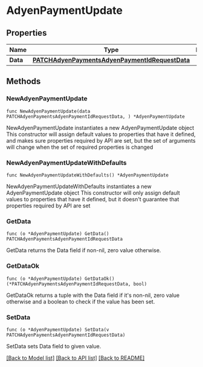 # AdyenPaymentUpdate

## Properties

Name | Type | Description | Notes
------------ | ------------- | ------------- | -------------
**Data** | [**PATCHAdyenPaymentsAdyenPaymentIdRequestData**](PATCHAdyenPaymentsAdyenPaymentIdRequestData.md) |  | 

## Methods

### NewAdyenPaymentUpdate

`func NewAdyenPaymentUpdate(data PATCHAdyenPaymentsAdyenPaymentIdRequestData, ) *AdyenPaymentUpdate`

NewAdyenPaymentUpdate instantiates a new AdyenPaymentUpdate object
This constructor will assign default values to properties that have it defined,
and makes sure properties required by API are set, but the set of arguments
will change when the set of required properties is changed

### NewAdyenPaymentUpdateWithDefaults

`func NewAdyenPaymentUpdateWithDefaults() *AdyenPaymentUpdate`

NewAdyenPaymentUpdateWithDefaults instantiates a new AdyenPaymentUpdate object
This constructor will only assign default values to properties that have it defined,
but it doesn't guarantee that properties required by API are set

### GetData

`func (o *AdyenPaymentUpdate) GetData() PATCHAdyenPaymentsAdyenPaymentIdRequestData`

GetData returns the Data field if non-nil, zero value otherwise.

### GetDataOk

`func (o *AdyenPaymentUpdate) GetDataOk() (*PATCHAdyenPaymentsAdyenPaymentIdRequestData, bool)`

GetDataOk returns a tuple with the Data field if it's non-nil, zero value otherwise
and a boolean to check if the value has been set.

### SetData

`func (o *AdyenPaymentUpdate) SetData(v PATCHAdyenPaymentsAdyenPaymentIdRequestData)`

SetData sets Data field to given value.



[[Back to Model list]](../README.md#documentation-for-models) [[Back to API list]](../README.md#documentation-for-api-endpoints) [[Back to README]](../README.md)


